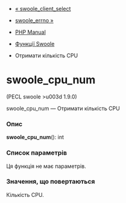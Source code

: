 - [« swoole_client_select](function.swoole-client-select.md)
- [swoole_errno »](function.swoole-errno.md)

- [PHP Manual](index.md)
- [Функції Swoole](ref.swoole-funcs.md)
- Отримати кількість CPU

# swoole_cpu_num

(PECL swoole \>u003d 1.9.0)

swoole_cpu_num — Отримати кількість CPU

### Опис

**swoole_cpu_num**(): int

### Список параметрів

Ця функція не має параметрів.

### Значення, що повертаються

Кількість CPU.
